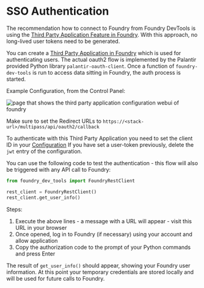 # SSO Authentication

The recommendation how to connect to Foundry from Foundry DevTools is using the [Third Party Application Feature in Foundry](https://www.palantir.com/docs/foundry/platform-security-third-party/third-party-apps-overview/).
With this approach, no long-lived user tokens need to be generated.

You can create a [Third Party Application in Foundry](https://www.palantir.com/docs/foundry/platform-security-third-party/third-party-apps-overview/) which is used for authenticating users.
The actual oauth2 flow is implemented by the Palantir provided Python library `palantir-oauth-client`.
Once a function of `foundry-dev-tools` is run to access data sitting in Foundry, the auth process is started.

Example Configuration, from the Control Panel:

![page that shows the third party application configuration webui of foundry](pictures/tpa_config.png)

Make sure to set the Redirect URLs to `https://<stack-url>/multipass/api/oauth2/callback`

To authenticate with this Third Party Application you need to set the client ID in your [Configuration](Configuration_usage.md)
If you have set a user-token previously, delete the `jwt` entry of the configuration.

You can use the following code to test the authentication - this flow will also be triggered with any API call to Foundry:

```python
from foundry_dev_tools import FoundryRestClient

rest_client = FoundryRestClient()
rest_client.get_user_info()
```

Steps:
1. Execute the above lines - a message with a URL will appear - visit this URL in your browser
2. Once opened, log in to Foundry (if necessary) using your account and allow  application
3. Copy the authorization code to the prompt of your Python commands and press Enter

The result of `get_user_info()` should appear, showing your Foundry user information.
At this point your temporary credentials are stored locally and will be used for future calls to Foundry.
